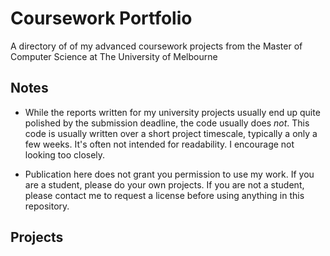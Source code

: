 # Coursework Portfolio

A directory of of my advanced coursework projects from the Master of Computer
Science at The University of Melbourne

## Notes

* While the reports written for my university projects usually end up quite
  polished by the submission deadline, the code usually does *not*.
  This code is usually written over a short project timescale, typically a
  only a few weeks. It's often not intended for readability. I encourage
  not looking too closely.

* Publication here does not grant you permission to use my work.
  If you are a student, please do your own projects.
  If you are not a student, please contact me to request a license before
  using anything in this repository.

## Projects


